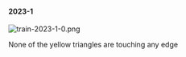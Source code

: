 #### 2023-1
![train-2023-1-0.png](https://github.com/lil-lab/nlvr/raw/master/nlvr/train/images/33/train-2023-1-0.png "train-2023-1-0.png")

None of the yellow triangles are touching any edge